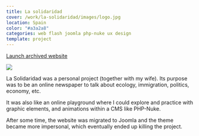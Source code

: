 ```yaml
---
title: La solidaridad
cover: /work/la-solidaridad/images/logo.jpg
location: Spain
color: "#a3a2a8"
categories: web flash joomla php-nuke ux design
template: project
---
```


<p class="align-center">
<a class="btn external" role="button" href="http://lasolidaridad.herokuapp.com" target="_blank">Launch archived website</a>
</p>

![](/work/la-solidaridad/images/1.png)

La Solidaridad was a personal project (together with my wife). Its purpose was to be an online newspaper to talk about ecology, immigration, politics, economy, etc.

It was also like an online playground where I could explore and practice with graphic elements, and animations within a CMS like PHP-Nuke.

After some time, the website was migrated to Joomla and the theme became more impersonal, which eventually ended up killing the project.
